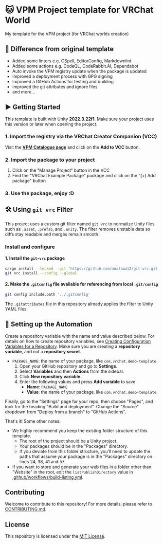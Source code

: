 # 🐱 VPM Project template for VRChat World

My template for the VPM project (for VRChat worlds creation)

## 💭 Difference from original template

- Added some linters e.g. CSpell, EditorConfig, Markdownlint
- Added some actions e.g. CodeQL, CodeRabbit.AI, Dependabot
- Auto invoke the VPM registry update when the package is updated
- Improved a deployment process with GPG signing
- Improved a GitHub Actions for testing and building
- Improved the git attributes and ignore files
- and more...

## ▶ Getting Started

This template is built with Unity **2022.3.22f1**. Make sure your project
uses this version or later when opening the project.

### 1. Import the registry via the VRChat Creator Companion (VCC)

Visit the **[VPM Catalogue page](https://kurone-kito.github.io/vpm/)** and
click on the **Add to VCC** button.

### 2. Import the package to your project

1. Click on the "Manage Project" button in the VCC
2. Find the "VRChat Example Package" package and click on the
   "(+) Add package" button

### 3. Use the package, enjoy :D

## 🛠 Using `git vrc` Filter

This project uses a custom git filter named `git vrc` to normalize Unity
files such as `.asset`, `.prefab`, and `.unity`. The filter removes
unstable data so diffs stay readable and merges remain smooth.

### Install and configure

#### 1. Install the `git-vrc` package

```sh
cargo install --locked --git 'https://github.com/anatawa12/git-vrc.git'
git vrc install --config --global
```

#### 2. Make the `.gitconfig` file available for referencing from local `.git/config`

```sh
git config include.path '../.gitconfig'
```

The `.gitattributes` file in this repository already applies the filter to
Unity YAML files.

## 🤖 Setting up the Automation

Create a repository variable with the name and value described below.
For details on how to create repository variables, see
[Creating Configuration Variables for a Repository](https://docs.github.com/en/actions/learn-github-actions/variables#creating-configuration-variables-for-a-repository).
Make sure you are creating a **repository variable**, and not a
**repository secret**.

- `PACKAGE_NAME`: the name of your package, like `com.vrchat.demo-template`.
  1. Open your GitHub repository and go to **Settings**.
  2. Select **Variables** and then **Actions** from the sidebar.
  3. Click **New repository variable**.
  4. Enter the following values and press **Add variable** to save.
     - **Name**: `PACKAGE_NAME`
     - **Value**: the name of your package, like `com.vrchat.demo-template`.

Finally, go to the "Settings" page for your repo, then choose "Pages", and
look for the heading "Build and deployment". Change the "Source" dropdown
from "Deploy from a branch" to "GitHub Actions".

That's it!
Some other notes:

- We highly recommend you keep the existing folder structure of this
  template.
  - The root of the project should be a Unity project.
  - Your packages should be in the "Packages" directory.
  - If you deviate from this folder structure, you'll need to update the
    paths that assume your package is in the "Packages" directory on lines
    24, 38, 41 and 57.
- If you want to store and generate your web files in a folder other than
  "Website" in the root, edit the `listPublishDirectory` value in
  [.github/workflows/build-listing.yml](.github/workflows/build-listing.yml).

## Contributing

Welcome to contribute to this repository! For more details,
please refer to [CONTRIBUTING.md](.github/CONTRIBUTING.md).

## License

This repository is licensed under the [MIT License](LICENSE).
